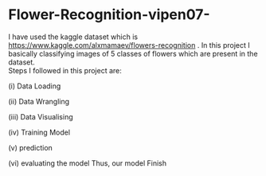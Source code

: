 # Flower-Recognition-vipen07-
I have used the kaggle dataset which is https://www.kaggle.com/alxmamaev/flowers-recognition .
In this project I basically classifying images of 5 classes of flowers which are present in the dataset.  
Steps I followed in this project are:

(i) Data Loading

(ii) Data Wrangling

(iii) Data Visualising

(iv) Training Model

(v) prediction

(vi) evaluating the model
 Thus, our model Finish
